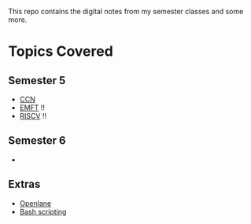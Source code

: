 This repo contains the digital notes from my semester classes and some more.

# Topics Covered
## Semester 5
- [CCN](College/Sem5/CCN/README.md)
- [EMFT](College/Sem5/EMFT/README.md) !!
- [RISCV](College/Sem5/RISCV/README.md) !!

## Semester 6
- 

## Extras
- [Openlane](<./Extra/Openlane/Intro.md>)
- [Bash scripting](<./Extra/Scripting/Notes>)
